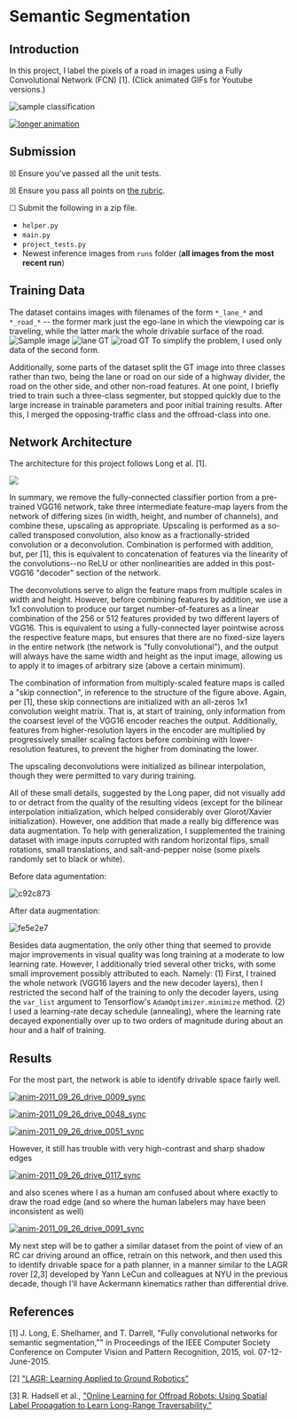 # Semantic Segmentation
## Introduction
In this project, I label the pixels of a road in images using a Fully Convolutional Network (FCN) [1].
(Click animated GIFs for Youtube versions.)

![sample classification](sample.png)

[![longer animation](anim-video.gif)](https://youtu.be/Lhf-_3QTLjo)


## Submission
☒ Ensure you've passed all the unit tests.

☒ Ensure you pass all points on [the rubric](https://review.udacity.com/#!/rubrics/989/view).

☐ Submit the following in a zip file.
 - `helper.py`
 - `main.py`
 - `project_tests.py`
 - Newest inference images from `runs` folder  (**all images from the most recent run**)
 
## Training Data

The dataset contains images with filenames of the form `*_lane_*` and `*_road_*` -- the former mark just the ego-lane in which the viewpoing car is traveling, while the latter mark the whole drivable surface of the road.
![Sample image](doc/lane_vs_road/um_000062.png)
![lane GT](doc/lane_vs_road/um_lane_000062.png)
![road GT](doc/lane_vs_road/um_road_000062.png)
To simplify the problem, I used only data of the second form.

Additionally, some parts of the dataset split the GT image into three classes rather than two, being the lane or road on our side of a highway divider, the road on the other side, and other non-road features. At one point, I briefly tried to train such a three-class segmenter, but stopped quickly due to the large increase in trainable parameters and poor initial training results. After this, I merged the opposing-traffic class and the offroad-class into one.

## Network Architecture

The architecture for this project follows Long et al. [1].

[![](doc/graph-1535478125.5632854.png)](doc/graph-1535478125.5632854.pdf "network architecture diagram (click for PDF)")

In summary, we remove the fully-connected classifier portion from a pre-trained VGG16 network, take three intermediate feature-map layers from the network of differing sizes (in width, height, and number of channels), and combine these, upscaling as appropriate. Upscaling is performed as a so-called transposed convolution, also know as a fractionally-strided convolution or a deconvolution. Combination is performed with addition, but, per [1], this is equivalent to concatenation of features via the linearity of the convolutions--no ReLU or other nonlinearities are added in this post-VGG16 "decoder" section of the network.

The deconvolutions serve to align the feature maps from multiple scales in width and height. However, before combining features by addition, we use a 1x1 convolution to produce our target number-of-features as a linear combination of the 256 or 512 features provided by two different layers of VGG16. This is equivalent to using a fully-connected layer pointwise across the respective feature maps, but ensures that there are no fixed-size layers in the entire network (the network is "fully convolutional"), and the output will always have the same width and height as the input image, allowing us to apply it to images of arbitrary size (above a certain minimum).

The combination of information from multiply-scaled feature maps is called a "skip connection", in reference to the structure of the figure above. Again, per [1], these skip connections are initialized with an all-zeros 1x1 convolution weight matrix. That is, at start of training, only information from the coarsest level of the VGG16 encoder reaches the output. Additionally, features from higher-resolution layers in the encoder are multiplied by progressively smaller scaling factors before combining with lower-resolution features, to prevent the higher from dominating the lower.

The upscaling deconvolutions were initialized as bilinear interpolation, though they were permitted to vary during training.

All of these small details, suggested by the Long paper, did not visually add to or detract from the quality of the resulting videos (except for the bilinear interpolation initialization, which helped considerably over Glorot/Xavier initialization). However, one addition that made a really big difference was data augmentation. To help with generalization, I supplemented the training dataset with image inputs corrupted with random horizontal flips, small rotations, small translations, and salt-and-pepper noise (some pixels randomly set to black or white).

Before data agumentation:

![c92c873](doc/08-c92c873.png)

After data augmentation:

![fe5e2e7](doc/14-fe5e2e7.png)

Besides data augmentation, the only other thing that seemed to provide major improvements in visual quality was long training at a moderate to low learning rate. However, I additionally tried several other tricks, with some small improvement possibly attributed to each. Namely: (1) First, I trained the whole network (VGG16 layers and the new decoder layers), then I restricted the second half of the training to only the decoder layers, using the `var_list` argument to Tensorflow's `AdamOptimizer.minimize` method. (2) I used a learning-rate decay schedule (annealing), where the learning rate decayed exponentially over up to two orders of magnitude during about an hour and a half of training.


## Results

For the most part, the network is able to identify drivable space fairly well.

[![anim-2011_09_26_drive_0009_sync](doc/anim-2011_09_26_drive_0009_sync.gif)](https://youtu.be/dK25Odbdmkg)

[![anim-2011_09_26_drive_0048_sync](doc/anim-2011_09_26_drive_0048_sync.gif)](https://youtu.be/L4pZP4z2RIw)

[![anim-2011_09_26_drive_0051_sync](doc/anim-2011_09_26_drive_0051_sync.gif)](https://youtu.be/nBObFehls0Y)

However, it still has trouble with very high-contrast and sharp shadow edges


[![anim-2011_09_26_drive_0117_sync](doc/anim-2011_09_26_drive_0117_sync.gif)](https://youtu.be/2sQIv-Z-khY)

and also scenes where I as a human am confused about where exactly to draw the road edge (and so where the human labelers may have been inconsistent as well)

[![anim-2011_09_26_drive_0091_sync](doc/anim-2011_09_26_drive_0091_sync.gif)](https://youtu.be/R2L5je8H5nM)

My next step will be to gather a similar dataset from the point of view of an RC car driving around an office, retrain on this network, and then used this to identify drivable space for a path planner, in a manner similar to the LAGR rover [2,3] developed by Yann LeCun and colleagues at NYU in the previous decade, though I'll have Ackermann kinematics rather than differential drive.

## References

[1] J. Long, E. Shelhamer, and T. Darrell, "Fully convolutional networks for semantic segmentation,"" in Proceedings of the IEEE Computer Society Conference on Computer Vision and Pattern Recognition, 2015, vol. 07-12-June-2015.

[2] ["LAGR: Learning Applied to Ground Robotics"](https://cs.nyu.edu/~yann/research/lagr/#videos)

[3] R. Hadsell et al., ["Online Learning for Offroad Robots: Using Spatial Label Propagation to Learn Long-Range Traversability."](https://cs.nyu.edu/~yann/research/lagr/#papers)
